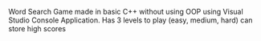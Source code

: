 Word Search Game made in basic C++ without using OOP using Visual Studio Console Application. 
Has 3 levels to play (easy, medium, hard)
can store high scores
